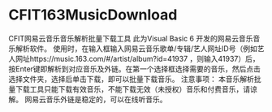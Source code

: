 # CFIT163MusicDownload
CFIT网易云音乐音乐解析批量下载工具
此为Visual Basic 6 开发的网易云音乐音乐解析软件。
使用时，在输入框输入网易云音乐歌单/专辑/艺人网址ID号（例如艺人网址https://music.163.com/#/artist/album?id=41937 ，则输入41937）后，按Enter键即解析到对应音乐及外链。在第一个选择框选择需要的音乐，然后点击选择文件夹，选择后单击下载，即可以批量下载音乐。
注意事项：
本音乐解析批量下载工具只能下载有效音乐，不能下载无效（未授权）音乐和付费音乐，请谅解。
网易云音乐外链是稳定的，可以在线听音乐。
